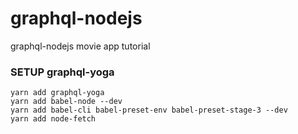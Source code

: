 # graphql-nodejs

graphql-nodejs movie app tutorial

### SETUP graphql-yoga

```
yarn add graphql-yoga
yarn add babel-node --dev
yarn add babel-cli babel-preset-env babel-preset-stage-3 --dev
yarn add node-fetch
```

